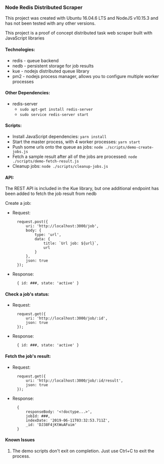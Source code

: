 ### Node Redis Distributed Scraper

This project was created with Ubuntu 16.04.6 LTS and NodeJS v10.15.3 and has not been tested with any other versions.

This project is a proof of concept distributed task web scraper built with JavaScript libraries

#### Technologies:

- redis - queue backend
- nedb - persistent storage for job results
- kue - nodejs distributed queue library
- pm2 - nodejs process manager, allows you to configure multiple worker processes

#### Other Dependencies:

- redis-server
  - `sudo apt-get install redis-server`
  - `sudo service redis-server start`

#### Scripts:

- Install JavaScript dependencies: `yarn install`
- Start the master process, with 4 worker processes: `yarn start`
- Push some urls onto the queue as jobs: `node ./scripts/demo-create-jobs.js`
- Fetch a sample result after all of the jobs are processed: `node ./scripts/demo-fetch-result.js`
- Cleanup jobs: `node ./scripts/cleanup-jobs.js`

#### API:

The REST API is included in the Kue library, but one additional endpoint has been added to fetch the job result from nedb

Create a job:

- Request:

        request.post({
            uri: 'http://localhost:3000/job',
            body: {
                type: 'url',
                data: {
                    title: `Url job: ${url}`,
                    url
                }
            },
            json: true
        });

- Response:

        { id: ###, state: 'active' }

#### Check a job's status:

- Request:

        request.get({
            uri: 'http://localhost:3000/job/:id',
            json: true
        });

- Response:

        { id: ###, state: 'active' }

#### Fetch the job's result:

- Request:

        request.get({
            uri: 'http://localhost:3000/job/:id/result',
            json: true
        });

- Response:

        {
            responseBody: '<!doctype...>',
            jobId: ###,
            indexDate: '2019-06-11T03:32:53.711Z',
            _id: 'DJ38F4jKtWuAFuim'
        }

#### Known Issues

1. The demo scripts don't exit on completion. Just use Ctrl+C to exit the process.
